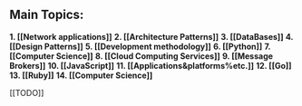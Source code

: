 
## Main Topics:

**1. [[Network applications]]**
**2. [[Architecture Patterns]]**
**3. [[DataBases]]**
**4. [[Design Patterns]]**
**5. [[Development methodology]]**
**6. [[Python]]**
**7. [[Computer Science]]**
**8. [[Cloud Computing Services]]**
**9. [[Message Brokers]]**
**10. [[JavaScript]]**
**11. [[Applications&platforms%etc.]]**
**12. [[Go]]**
**13. [[Ruby]]**
**14. [[Computer Science]]**


[[TODO]]